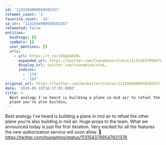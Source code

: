 ```yaml
---
id: '1131594900938592257'
retweet_count: '1'
favorite_count: '14'
id_str: '1131594900938592257'
retweeted: false
entities:
  hashtags: []
  symbols: []
  user_mentions: []
  urls:
    - url: https://t.co/sV0gkGX2Kv
      expanded_url: https://twitter.com/tsunamino/status/1131543799547621376
      display_url: twitter.com/tsunamino/stat…
      indices:
        - '274'
        - '297'
original_url: https://twitter.com/benbalter/status/1131594900938592257
date: '2019-05-23T16:17:03.000Z'
title: >-
  Best analogy I've heard is building a plane in mid air to refuel the other
  plane you're also buildin…
---
```


Best analogy I've heard is building a plane in mid air to refuel the other plane you're also building in mid air. Huge props to the team. What we announced today is just the first iteration. Very excited for all the features the new authorization service will soon allow. 🎉 https://twitter.com/tsunamino/status/1131543799547621376